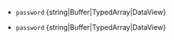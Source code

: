 <!-- YAML
added: v10.5.0
changes:
  - version: REPLACEME
    pr-url: https://github.com/nodejs/node/pull/XXX
    description: The `cost`, `blockSize` and `parallelization` option names
                 have been added.
-->
* `password` {string|Buffer|TypedArray|DataView}
<!-- YAML
added: v10.5.0
changes:
  - version: REPLACEME
    pr-url: https://github.com/nodejs/node/pull/XXX
    description: The `cost`, `blockSize` and `parallelization` option names
                 have been added.
-->
* `password` {string|Buffer|TypedArray|DataView}